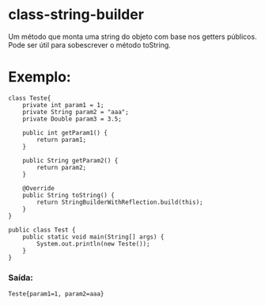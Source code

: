# class-string-builder
Um método que monta uma string do objeto com base nos getters públicos. Pode ser útil para sobescrever o método toString.

# Exemplo:
```
class Teste{
	private int param1 = 1;
	private String param2 = "aaa";
	private Double param3 = 3.5;
	
	public int getParam1() {
		return param1;
	}
	
	public String getParam2() {
		return param2;
	}
	
	@Override
	public String toString() {
		return StringBuilderWithReflection.build(this);
	}
}
```

```
public class Test {
	public static void main(String[] args) {
		System.out.println(new Teste());
	}
}
```

### Saída:

```
Teste{param1=1, param2=aaa}
```